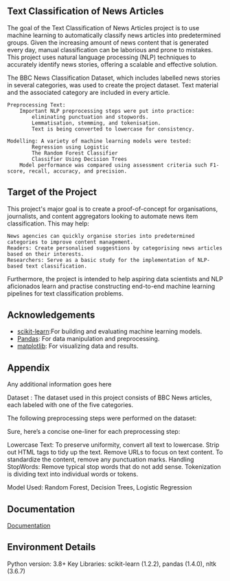 
## Text Classification of News Articles 

The goal of the Text Classification of News Articles project is to use machine learning to automatically classify news articles into predetermined groups. Given the increasing amount of news content that is generated every day, manual classification can be laborious and prone to mistakes. This project uses natural language processing (NLP) techniques to accurately identify news stories, offering a scalable and effective solution.

The BBC News Classification Dataset, which includes labelled news stories in several categories, was used to create the project dataset. Text material and the associated category are included in every article.

    Preprocessing Text:
        Important NLP preprocessing steps were put into practice:
            eliminating punctuation and stopwords.
            Lemmatisation, stemming, and tokenisation.
            Text is being converted to lowercase for consistency.
           
    Modelling: A variety of machine learning models were tested:
            Regression using Logistic
            The Random Forest Classifier
            Classifier Using Decision Trees
        Model performance was compared using assessment criteria such F1-score, recall, accuracy, and precision.

 ## Target of the Project

This project's major goal is to create a proof-of-concept for organisations, journalists, and content aggregators looking to automate news item classification. This may help:

    News agencies can quickly organise stories into predetermined categories to improve content management.
    Readers: Create personalised suggestions by categorising news articles based on their interests.
    Researchers: Serve as a basic study for the implementation of NLP-based text classification.

Furthermore, the project is intended to help aspiring data scientists and NLP aficionados learn and practise constructing end-to-end machine learning pipelines for text classification problems.




## Acknowledgements

 - [scikit-learn](https://scikit-learn.org/stable/):For building and evaluating machine learning models.
 - [Pandas](https://pandas.pydata.org/): For data manipulation and preprocessing.
 - [matplotlib](https://matplotlib.org/): For visualizing data and results.



## Appendix

Any additional information goes here

Dataset : The dataset used in this project consists of BBC News articles, each labeled with one of the five categories.

The following preprocessing steps were performed on the dataset:

Sure, here’s a concise one-liner for each preprocessing step:
   
   Lowercase Text: To preserve uniformity, convert all text to lowercase.
   Strip out HTML tags to tidy up the text.
   Remove URLs to focus on text content.
   To standardize the content, remove any punctuation marks.
 Handling StopWords: Remove typical stop words that do not add sense.
Tokenization is dividing text into individual words or tokens.
 
 Model Used:
 Random Forest,
 Decision Trees,
 Logistic Regression




## Documentation

[Documentation](https://docs.google.com/document/d/1K_4t7x6qFdL-CkCRzLC34EL_V5osfc5vfjoE-Oa9_VQ/edit?tab=t.0)


## Environment Details


Python version: 3.8+
Key Libraries: scikit-learn (1.2.2), pandas (1.4.0), nltk (3.6.7)
